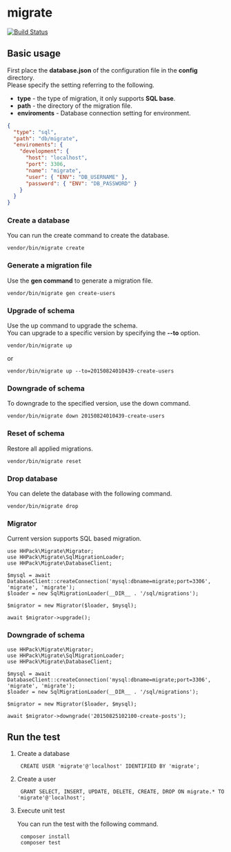 # migrate

[![Build Status](https://travis-ci.org/hhpack/migrate.svg?branch=master)](https://travis-ci.org/hhpack/migrate)

## Basic usage

First place the **database.json** of the configuration file in the **config** directory.  
Please specify the setting referring to the following.  

* **type** - the type of migration, it only supports **SQL base**.
* **path** - the directory of the migration file.
* **enviroments** - Database connection setting for environment.

```json
{
  "type": "sql",
  "path": "db/migrate",
  "enviroments": {
    "development": {
      "host": "localhost",
      "port": 3306,
      "name": "migrate",
      "user": { "ENV": "DB_USERNAME" },
      "password": { "ENV": "DB_PASSWORD" }
    }
  }
}
```

### Create a database

You can run the create command to create the database.  

```shell
vendor/bin/migrate create
```

### Generate a migration file

Use the **gen command** to generate a migration file.

```shell
vendor/bin/migrate gen create-users
```

### Upgrade of schema

Use the up command to upgrade the schema.  
You can upgrade to a specific version by specifying the **--to** option.

```shell
vendor/bin/migrate up
```

or

```shell
vendor/bin/migrate up --to=20150824010439-create-users
```

### Downgrade of schema

To downgrade to the specified version, use the down command.

```shell
vendor/bin/migrate down 20150824010439-create-users
```

### Reset of schema

Restore all applied migrations.

```shell
vendor/bin/migrate reset
```

### Drop database

You can delete the database with the following command.  

```shell
vendor/bin/migrate drop
```


### Migrator

Current version supports SQL based migration.

```hack
use HHPack\Migrate\Migrator;
use HHPack\Migrate\SqlMigrationLoader;
use HHPack\Migrate\DatabaseClient;

$mysql = await DatabaseClient::createConnection('mysql:dbname=migrate;port=3306', 'migrate', 'migrate');
$loader = new SqlMigrationLoader(__DIR__ . '/sql/migrations');

$migrator = new Migrator($loader, $mysql);

await $migrator->upgrade();
```

### Downgrade of schema

```hack
use HHPack\Migrate\Migrator;
use HHPack\Migrate\SqlMigrationLoader;
use HHPack\Migrate\DatabaseClient;

$mysql = await DatabaseClient::createConnection('mysql:dbname=migrate;port=3306', 'migrate', 'migrate');
$loader = new SqlMigrationLoader(__DIR__ . '/sql/migrations');

$migrator = new Migrator($loader, $mysql);

await $migrator->downgrade('20150825102100-create-posts');
```

## Run the test

1. Create a database

		CREATE USER 'migrate'@'localhost' IDENTIFIED BY 'migrate';

2. Create a user

		GRANT SELECT, INSERT, UPDATE, DELETE, CREATE, DROP ON migrate.* TO 'migrate'@'localhost';

3. Execute unit test

	You can run the test with the following command.

		composer install
		composer test

